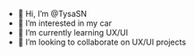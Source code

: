 - 👋 Hi, I’m @TysaSN
- 👀 I’m interested in my car
- 🌱 I’m currently learning UX/UI
- 💞️ I’m looking to collaborate on UX/UI projects


<!---
TysaSN/TysaSN is a ✨ special ✨ repository because its `README.md` (this file) appears on your GitHub profile.
You can click the Preview link to take a look at your changes.
--->
